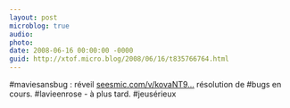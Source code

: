 ```yaml
---
layout: post
microblog: true
audio: 
photo: 
date: 2008-06-16 00:00:00 -0000
guid: http://xtof.micro.blog/2008/06/16/t835766764.html
---
```

#maviesansbug : réveil [seesmic.com/v/kovaNT9...](http://seesmic.com/v/kovaNT9diX) résolution de #bugs en cours. #lavieenrose - à plus tard. #jeusérieux

